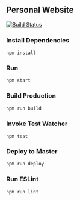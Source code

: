 ## Personal Website

[![Build Status](https://travis-ci.org/PatrickDuncan/patrickduncan.github.io.svg?branch=development)](https://travis-ci.org/PatrickDuncan/patrickduncan.github.io)

### Install Dependencies

```npm install```

### Run

```npm start```

### Build Production

```npm run build```

### Invoke Test Watcher

```npm test```

### Deploy to Master

```npm run deploy```

### Run ESLint

```npm run lint```
